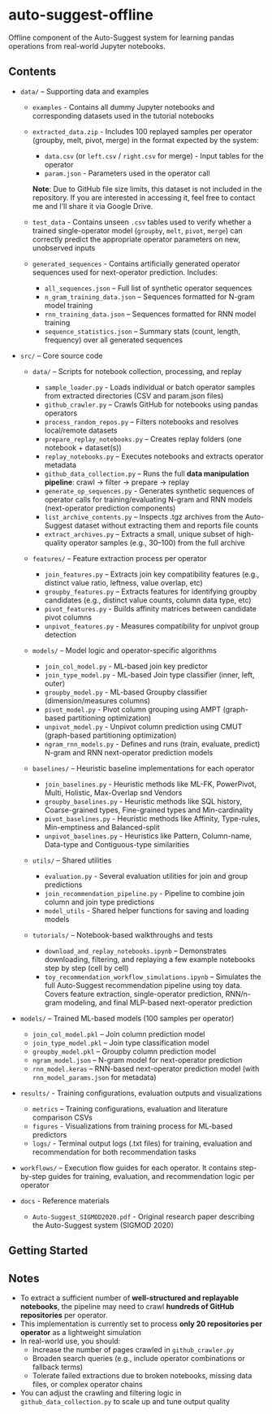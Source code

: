 # auto-suggest-offline
Offline component of the Auto-Suggest system for learning pandas operations from real-world Jupyter notebooks.

## Contents

- `data/` – Supporting data and examples
  - `examples` - Contains all dummy Jupyter notebooks and corresponding datasets used in the tutorial notebooks
  - `extracted_data.zip` - Includes 100 replayed samples per operator (groupby, melt, pivot, merge) in the format expected by the system:
    - `data.csv` (or `left.csv` / `right.csv` for merge) - Input tables for the operator
    - `param.json` - Parameters used in the operator call
      
    **Note**: Due to GitHub file size limits, this dataset is not included in the repository.
    If you are interested in accessing it, feel free to contact me and I’ll share it via Google Drive.

  - `test_data` - Contains unseen `.csv` tables used to verify whether a trained single-operator model (`groupby`, `melt`, `pivot`, `merge`) can correctly predict the appropriate operator parameters on new, unobserved inputs
  - `generated_sequences` - Contains artificially generated operator sequences used for next-operator prediction. Includes:
     - `all_sequences.json` – Full list of synthetic operator sequences
     - `n_gram_training_data.json` – Sequences formatted for N-gram model training
     - `rnn_training_data.json` – Sequences formatted for RNN model training
     - `sequence_statistics.json` – Summary stats (count, length, frequency) over all generated sequences

- `src/` – Core source code
  - `data/` – Scripts for notebook collection, processing, and replay
    - `sample_loader.py` - Loads individual or batch operator samples from extracted directories (CSV and param.json files)
    - `github_crawler.py` – Crawls GitHub for notebooks using pandas operators
    - `process_random_repos.py` – Filters notebooks and resolves local/remote datasets
    - `prepare_replay_notebooks.py` – Creates replay folders (one notebook + dataset(s))
    - `replay_notebooks.py` – Executes notebooks and extracts operator metadata
    - `github_data_collection.py` – Runs the full **data manipulation pipeline**: crawl → filter → prepare → replay
    - `generate_op_sequences.py` - Generates synthetic sequences of operator calls for training/evaluating N-gram and RNN models (next-operator prediction components)
    - `list_archive_contents.py` – Inspects .tgz archives from the Auto-Suggest dataset without extracting them and reports file counts
    - `extract_archives.py` – Extracts a small, unique subset of high-quality operator samples (e.g., 30–100) from the full archive

  - `features/` – Feature extraction process per operator
    - `join_features.py` – Extracts join key compatibility features (e.g., distinct value ratio, leftness, value overlap, etc)
    - `groupby_features.py` – Extracts features for identifying groupby candidates (e.g., distinct value counts, column data type, etc)
    - `pivot_features.py` - Builds affinity matrices between candidate pivot columns
    - `unpivot_features.py` - Measures compatibility for unpivot group detection 
   
  - `models/` – Model logic and operator-specific algorithms
    - `join_col_model.py` - ML-based join key predictor
    - `join_type_model.py` - ML-based Join type classifier (inner, left, outer)
    - `groupby_model.py` - ML-based Groupby classifier (dimension/measures columns)
    - `pivot_model.py` - Pivot column grouping using AMPT (graph-based partitioning optimization)
    - `unpivot_model.py` - Unpivot column prediction using CMUT (graph-based partitioning optimization)
    - `ngram_rnn_models.py` - Defines and runs (train, evaluate, predict) N-gram and RNN next-operator prediction models
   
  - `baselines/` – Heuristic baseline implementations for each operator
    - `join_baselines.py` - Heuristic methods like ML-FK, PowerPivot, Multi, Holistic, Max-Overlap snd Vendors
    - `groupby_baselines.py` - Heuristic methods like SQL history, Coarse-grained types, Fine-grained types and Min-cardinality
    - `pivot_baselines.py` - Heuristic methods like Affinity, Type-rules, Min-emptiness and Balanced-split
    - `unpivot_baselines.py` - Heuristics like Pattern, Column-name, Data-type and Contiguous-type similarities
   
  - `utils/` – Shared utilities
     - `evaluation.py` - Several evaluation utilities for join and group predictions 
     - `join_recommendation_pipeline.py` - Pipeline to combine join column and join type predictions
     - `model_utils` - Shared helper functions for saving and loading models

  - `tutorials/` – Notebook-based walkthroughs and tests
    - `download_and_replay_notebooks.ipynb` – Demonstrates downloading, filtering, and replaying a few example notebooks step by step (cell by cell)
    - `toy_recommendation_workflow_simulations.ipynb` – Simulates the full Auto-Suggest recommendation pipeline using toy data. Covers feature extraction, single-operator prediction, RNN/n-gram modeling, and final MLP-based next-operator prediction

- `models/` – Trained ML-based models (100 samples per operator)
  - `join_col_model.pkl` – Join column prediction model
  - `join_type_model.pkl` – Join type classification model
  - `groupby_model.pkl` – Groupby column prediction model
  - `ngram_model.json` – N-gram model for next-operator prediction
  - `rnn_model.keras` – RNN-based next-operator prediction model (with `rnn_model_params.json` for metadata)

- `results/` - Training configurations, evaluation outputs and visualizations
   - `metrics` – Training configurations, evaluation and literature comparison CSVs
   - `figures` - Visualizations from training process for ML-based predictors
   - `logs/` - Terminal output logs (.txt files) for training, evaluation and recommendation for both recommendation tasks 

- `workflows/` – Execution flow guides for each operator. It contains step-by-step guides for training, evaluation, and recommendation logic per operator

- `docs` - Reference materials
   - `Auto-Suggest_SIGMOD2020.pdf` - Original research paper describing the Auto-Suggest system (SIGMOD 2020)


## Getting Started


## Notes

- To extract a sufficient number of **well-structured and replayable notebooks**, the pipeline may need to crawl **hundreds of GitHub repositories** per operator.
- This implementation is currently set to process **only 20 repositories per operator** as a lightweight simulation
- In real-world use, you should:
  - Increase the number of pages crawled in `github_crawler.py`
  - Broaden search queries (e.g., include operator combinations or fallback terms)
  - Tolerate failed extractions due to broken notebooks, missing data files, or complex operator chains
- You can adjust the crawling and filtering logic in `github_data_collection.py` to scale up and tune output quality
